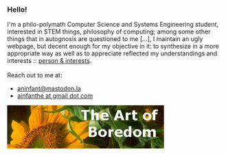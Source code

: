 ### Hello!
I'm a philo-polymath Computer Science and Systems Engineering student, interested in STEM things, philosophy of computing; among some other things that in autognosis are questioned to me [...], I maintain an ugly webpage, but decent enough for my objective in it: to synthesize in a more appropriate way as well as to appreciate reflected my understandings and interests :: [person & interests](https://ainfanthe.github.io/). <br><br> Reach out to me at:

- <a href="https://mastodon.la/@aninfant">aninfant@mastodon.la</a>
- <a href="mailto:ainfanthe@gmail.com">ainfanthe at gmail dot com</a>

<img style="" src="https://raw.githubusercontent.com/ainfanthe/ainfanthe/main/assets/img1.png">
